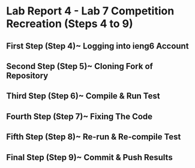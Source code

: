 # Lab Report 4 - Lab 7 Competition Recreation (Steps 4 to 9)

## First Step (Step 4)~ Logging into ieng6 Account

## Second Step (Step 5)~ Cloning Fork of Repository

## Third Step (Step 6)~ Compile & Run Test

## Fourth Step (Step 7)~ Fixing The Code

## Fifth Step (Step 8)~ Re-run & Re-compile Test

## Final Step (Step 9)~ Commit & Push Results





